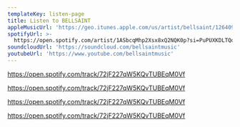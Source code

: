 ```yaml
---
templateKey: listen-page
title: Listen to BELLSAINT
appleMusicUrl: 'https://geo.itunes.apple.com/us/artist/bellsaint/1264091814?app=itunes'
spotifyUrl: >-
  https://open.spotify.com/artist/1ASbcqMhp2Xsx8xQ2NQK0p?si=PuPUXKDLTQq0f-O-cdOt9Q
soundcloudUrl: 'https://soundcloud.com/bellsaintmusic'
youtubeUrl: 'https://www.youtube.com/bellsaintmusic'
---
```


https://open.spotify.com/track/72jF227qW5KQvTUBEqM0Vf

https://open.spotify.com/track/72jF227qW5KQvTUBEqM0Vf

https://open.spotify.com/track/72jF227qW5KQvTUBEqM0Vf

https://open.spotify.com/track/72jF227qW5KQvTUBEqM0Vf
